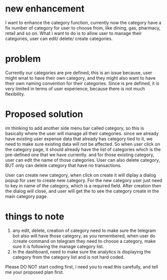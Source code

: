 # new enhancement
I want to enhance the category function, currently now the category have a fix number of category for user to choose from, like dining, gas, pharmacy, retail and so on. What i want to do is to allow user to manage their categories, user can edit/ delete/ create categories. 

# problem
Currently our categories are pre defined, this is an issue because, user might wnat to have their own category, and they might also want to have their own naming convention for their categories. Since is pre defined, it is very limited in terms of user experience, because there is not much flexibility. 

# Proposed solution
im thinking to add another side menu bar called category, so this is basically where the user will manage all their categories. since we already have existing user expense data that already has category tied to it, we need to make sure existing data will not be affected. So when user click on the category page, it should already have the list of categories which is the pre-defined one that we have currently. and for those existing category, user can edit the name of those categories. User can also delete category, BUT only can delete category that have no transactions. 

User can create new category, when click on create it will diplay a dialog popup for user to create new category. For the new category user just need to key in name of the category, which is a required field. After creation then the dialog will close, and user will get the to see the category create in the main category page. 

# things to note
1. any edit, delete, creation of category need to make sure the telegram bot also will have those category, as you remembered, when user do /create command on telegram they need to choose a category, make sure it is following the manage category list. 
2. In the dashboard, need to make sure the analytics is displaying the category from the category list and is not hard coded. 


Please DO NOT start coding first, i need you to read this carefully, and tell me your proposed plan first.